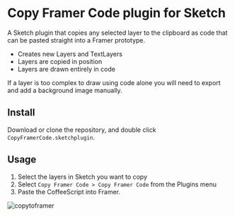 # Copy Framer Code plugin for Sketch

A Sketch plugin that copies any selected layer to the clipboard as code that can be pasted straight into a Framer prototype.

- Creates new Layers and TextLayers
- Layers are copied in position 
- Layers are drawn entirely in code 

If a layer is too complex to draw using code alone you will need to export and add a background image manually.

## Install
Download or clone the repository, and double click `CopyFramerCode.sketchplugin`.

## Usage
1. Select the layers in Sketch you want to copy
2. Select `Copy Framer Code > Copy Framer Code` from the Plugins menu
3. Paste the CoffeeScript into Framer.

![copytoframer](https://cloud.githubusercontent.com/assets/12557727/25554404/8a03fc14-2cc4-11e7-97ee-d460abf393a6.gif)